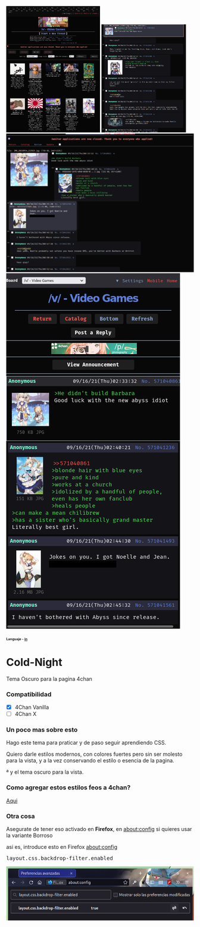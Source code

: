 <img src = "capturas/4VC1.png" width = "50%" height = "auto">
<img src = "capturas/4VC3.png" width = "45%" height = "auto">
<img src = "capturas/4VC2.png">
<img src = "capturas/4VC4.png">

<b style = "font-size: 9px;">Languaje - [in](README.md)</b>

# Cold-Night
Tema Oscuro para la pagina 4chan

### Compatibilidad

- [x] 4Chan Vanilla
- [ ] 4Chan X
### Un poco mas sobre esto

Hago este tema para praticar y de paso seguir aprendiendo CSS.

Quiero darle estilos modernos, con colores fuertes pero sin ser molesto para la vista, y a la vez conservando el estilo o esencia de la pagina.

ª y el tema oscuro para la vista.

### Como agregar estos estilos feos a 4chan?

<a href = "add_styles_es.md">Aqui</a>
### Otra cosa

Asegurate de tener eso activado en **Firefox**, en <a href = "about:config">about:config</a> si quieres usar la variante Borroso

asi es, introduce esto en Firefox <a href = "about:config">about:config</a>

<pre>
layout.css.backdrop-filter.enabled
</pre>

<img src = "capturas/Firefox_about_config.png">